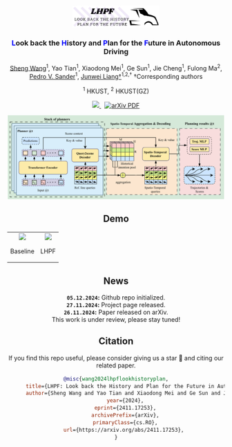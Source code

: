 <div align="center">
<img src="assets/logo.png" width="200">
<h3><span style="color:blue">L</span>ook back the <span style="color:blue">H</span>istory and <span style="color:blue">P</span>lan for the <span style="color:blue">F</span>uture in Autonomous Driving</h3>

[Sheng Wang](https://chantsss.github.io/)<sup>1</sup>, Yao Tian<sup>1</sup>, Xiaodong Mei<sup>1</sup>, Ge Sun<sup>1</sup>, Jie Cheng<sup>1</sup>, Fulong Ma<sup>2</sup>, [Pedro V. Sander](https://www.cse.ust.hk/~psander/)<sup>1</sup>, [Junwei Liang†](https://junweiliang.me/)<sup>1,2,†</sup>
†Corresponding authors
 
<sup>1</sup> HKUST, <sup>2</sup> HKUST(GZ)

<a href="https://chantsss.github.io/LHPF/">
<img src="https://img.shields.io/badge/Project-Page-blue?style=flat">
</a>
<a href='https://arxiv.org/abs/2411.17253' style='padding-left: 0.5rem;'>
    <img src='https://img.shields.io/badge/arXiv-PDF-red?style=flat&logo=arXiv&logoColor=wihte' alt='arXiv PDF'>
</a>

![](assets/overview.png)

## Demo
<table>
    <tr>
        <td align="center">
            <img src="assets/baseline.gif" width="400">
            <p>Baseline</p>
        </td>
        <td align="center">
            <img src="assets/lhpf.gif" width="400">
            <p>LHPF</p>
        </td>
    </tr>
</table>

## News
**`05.12.2024`:** Github repo initialized. <br>
**`27.11.2024`:** Project page released. <br>
**`26.11.2024`:** Paper released on arXiv. <br>
This work is under review, please stay tuned!


## Citation

If you find this repo useful, please consider giving us a star 🌟 and citing our related paper.

```bibtex
@misc{wang2024lhpflookhistoryplan,
      title={LHPF: Look back the History and Plan for the Future in Autonomous Driving}, 
      author={Sheng Wang and Yao Tian and Xiaodong Mei and Ge Sun and Jie Cheng and Fulong Ma and Pedro V. Sander and Junwei Liang},
      year={2024},
      eprint={2411.17253},
      archivePrefix={arXiv},
      primaryClass={cs.RO},
      url={https://arxiv.org/abs/2411.17253}, 
}
```

